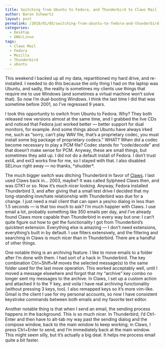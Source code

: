 ```yaml
---
title: Switching from Ubuntu to Fedora, and Thunderbird to Claws Mail
author: Baron Schwartz
layout: post
permalink: /2010/01/05/switching-from-ubuntu-to-fedora-and-thunderbird-to-claws-mail/
categories:
  - Desktop
  - GNU/Linux
tags:
  - Claws Mail
  - Fedora
  - Mozilla
  - Thunderbird
  - ubuntu
---
```

This weekend I backed up all my data, repartitioned my hard drive, and re-installed. I needed to do this because the only thing I had on the laptop was Ubuntu, and sadly, the reality is sometimes my clients use things that require me to use Windows (and sometimes a virtual machine won&#8217;t solve that). So now I&#8217;m dual-booting Windows. I think the last time I did that was sometime before 2001, so I&#8217;ve regressed 9 years.

I took this opportunity to switch from Ubuntu to Fedora. Why? They both released new versions almost at the same time, and I grabbed the live CDs and noticed that Fedora just worked better &#8212; better support for dual monitors, for example. And some things about Ubuntu have always irked me, such as &#8220;sorry, can&#8217;t play WAV file, that&#8217;s a proprietary codec, you must install some big package of proprietary codecs.&#8221; WHAT? When did a codec become necessary to play a PCM file? Codec stands for &#8220;code/decode&#8221; and that doesn&#8217;t make sense for PCM. Anyway, these are small things, but sometimes they add up. I did not do a default install of Fedora. I don&#8217;t trust ext4, and ext3 works fine for me, so I stayed with that. I also disabled SELinux right away &#8212; no thanks, \*shudder\*.

The much bigger switch was ditching Thunderbird in favor of [Claws][1]. I last used Claws back in&#8230; 2003, maybe? It was called Sylpheed Claws then, and was GTK1 or so. Now it&#8217;s much nicer looking. Anyway, Fedora installed Thunderbird 3, and after giving that a small test drive I decided that my long-standing love/hate relationship with Thunderbird was due for a change. I just need a mail client that can open a yes/no dialog in less than 1.5 seconds &#8212; is that too much to ask? I&#8217;m much happier with Claws. I use email a lot, probably something like 350 emails per day, and I&#8217;ve already found Claws more capable than Thunderbird in every way but one: I can&#8217;t quite figure out how to get the functionality I got from Thunderbird&#8217;s quicktext extension. Everything else is amazing &#8212; I don&#8217;t need extensions, everything&#8217;s built in by default. I use filters extensively, and the filtering and searching in Claws is much nicer than in Thunderbird. There are a handful of other things.

One notable thing is an archiving feature. I like to move emails to a folder after I&#8217;m done with them. I had sort of a hack in Thunderbird. The key combination Ctrl+Shift+M moves the selected message(s) to the same folder used for the last move operation. This worked acceptably well, until I moved a message elsewhere and forgot that my &#8220;archive&#8221; key combo no longer sent my messages to the archive. In Claws, I set up a custom action and attached it to the Y key, and voila I have real archiving functionality (without pressing 3 keys, too). I also remapped keys so it&#8217;s more vim-like. Gmail is the client I use for my personal accounts, so now I have consistent keystroke commands between both emails and my favorite text editor.

Another notable thing is that when I send an email, the sending process happens in the background. This is so much nicer. In Thunderbird, I&#8217;d Ctrl-Enter and then have to alt-tab my way past the sending dialog and the compose window, back to the main window to keep working; in Claws, I press Ctrl+Enter to send, and I&#8217;m immediately back at the main window. This might seem silly, but it&#8217;s actually a big deal. It helps me process email quite a bit faster.

 [1]: http://www.claws-mail.org/